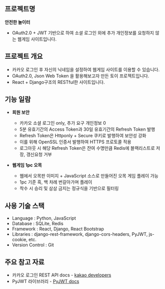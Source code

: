 ## 프로젝트명
**안전한 놀이터**
 - OAuth2.0 + JWT 기반으로 하여 소셜 로그인 외에 추가 개인정보를 요청하지 않는 웹게임 사이트입니다.


## 프로젝트 개요
 - 카카오 로그인 후 자신의 닉네임을 설정하여 웹게임 사이트를 이용할 수 있습니다.
 - OAuth2.0, Json Web Token 을 활용해보고자 만든 토이 프로젝트입니다.
 - React + Django구조의 RESTful한 사이트입니다.


## 기능 일람
- **회원 보안**
     - 카카오 소셜 로그인 only, 추가 요구 개인정보 0
     - 5분 유효기간의 Access Token과 30일 유효기간의 Refresh Token 발행
     - Refresh Token은 Httponly + Secure 쿠키로 발행하여 보안성 강화
     - 이를 위해 OpenSSL 인증서 발행하여 HTTPS 프로토콜 적용
     - 로그아웃 시 해당 Refresh Token은 잔여 수명만큼 Redis에 블랙리스트로 저장, 갱신요청 거부


- **웹게임 1pc 오목**
     - 웹에서 오목판 이미지 + JavaScript 소스로 만들어진 오목 게임 플레이 가능
     - 1pc 기준 흑, 백 차례 번갈아가며 플레이
     - 착수 시 승리 및 삼삼 금지는 정규식을 기반으로 필터링


## 사용 기술 스택
- Language : Python, JavaScript
- Database : SQLite, Redis
- Framework : React, Django, React Bootstrap
- Libraries : django-rest-framework, django-cors-headers, PyJWT, js-cookie, etc. 
- Version Control : Git


## 주요 참고 자료
- 카카오 로그인 REST API docs - [kakao developers](https://developers.kakao.com/docs/latest/ko/kakaologin/rest-api)
- PyJWT 라이브러리 - [PyJWT docs](https://pyjwt.readthedocs.io/en/stable/usage.html)
